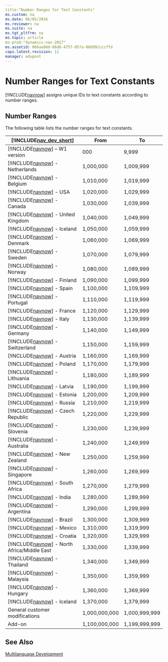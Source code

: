 ```yaml
---
title:"Number Ranges for Text Constants"
ms.custom: na
ms.date: 06/05/2016
ms.reviewer: na
ms.suite: na
ms.tgt_pltfrm: na
ms.topic: article
ms-prod:"dynamics-nav-2017"
ms.assetid: 066aa86d-86d8-4757-857a-00d992cccffd
caps.latest.revision: 11
manager: edupont
---
```

# Number Ranges for Text Constants
[!INCLUDE[navnow](includes/navnow_md.md)] assigns unique IDs to text constants according to number ranges.  
  
## Number Ranges  
 The following table lists the number ranges for text constants.  
  
|[!INCLUDE[nav_dev_short](includes/nav_dev_short_md.md)]|From|To|  
|---------------------------------|----------|--------|  
|[!INCLUDE[navnow](includes/navnow_md.md)] – W1 version|000|9,999|  
|[!INCLUDE[navnow](includes/navnow_md.md)] \- Netherlands|1,000,000|1,009,999|  
|[!INCLUDE[navnow](includes/navnow_md.md)] \- Belgium|1,010,000|1,019,999|  
|[!INCLUDE[navnow](includes/navnow_md.md)] \- USA|1,020,000|1,029,999|  
|[!INCLUDE[navnow](includes/navnow_md.md)] \- Canada|1,030,000|1,039,999|  
|[!INCLUDE[navnow](includes/navnow_md.md)] \- United Kingdom|1,040,000|1,049,999|  
|[!INCLUDE[navnow](includes/navnow_md.md)] \- Iceland|1,050,000|1,059,999|  
|[!INCLUDE[navnow](includes/navnow_md.md)] \- Denmark|1,060,000|1,069,999|  
|[!INCLUDE[navnow](includes/navnow_md.md)] \- Sweden|1,070,000|1,079,999|  
|[!INCLUDE[navnow](includes/navnow_md.md)] \- Norway|1,080,000|1,089,999|  
|[!INCLUDE[navnow](includes/navnow_md.md)] \- Finland|1,090,000|1,099,999|  
|[!INCLUDE[navnow](includes/navnow_md.md)] \- Spain|1,100,000|1,109,999|  
|[!INCLUDE[navnow](includes/navnow_md.md)] \- Portugal|1,110,000|1,119,999|  
|[!INCLUDE[navnow](includes/navnow_md.md)] \- France|1,120,000|1,129,999|  
|[!INCLUDE[navnow](includes/navnow_md.md)] \- Italy|1,130,000|1,139,999|  
|[!INCLUDE[navnow](includes/navnow_md.md)] \- Germany|1,140,000|1,149,999|  
|[!INCLUDE[navnow](includes/navnow_md.md)] \- Switzerland|1,150,000|1,159,999|  
|[!INCLUDE[navnow](includes/navnow_md.md)] \- Austria|1,160,000|1,169,999|  
|[!INCLUDE[navnow](includes/navnow_md.md)] \- Poland|1,170,000|1,179,999|  
|[!INCLUDE[navnow](includes/navnow_md.md)] \- Lithuania|1,180,000|1,189,999|  
|[!INCLUDE[navnow](includes/navnow_md.md)] \- Latvia|1,190,000|1,199,999|  
|[!INCLUDE[navnow](includes/navnow_md.md)] \- Estonia|1,200,000|1,209,999|  
|[!INCLUDE[navnow](includes/navnow_md.md)] \- Russia|1,210,000|1,219,999|  
|[!INCLUDE[navnow](includes/navnow_md.md)] \- Czech Republic|1,220,000|1,229,999|  
|[!INCLUDE[navnow](includes/navnow_md.md)] \- Slovenia|1,230,000|1,239,999|  
|[!INCLUDE[navnow](includes/navnow_md.md)] \- Australia|1,240,000|1,249,999|  
|[!INCLUDE[navnow](includes/navnow_md.md)] \- New Zealand|1,250,000|1,259,999|  
|[!INCLUDE[navnow](includes/navnow_md.md)] \- Singapore|1,260,000|1,269,999|  
|[!INCLUDE[navnow](includes/navnow_md.md)] \- South Africa|1,270,000|1,279,999|  
|[!INCLUDE[navnow](includes/navnow_md.md)] \- India|1,280,000|1,289,999|  
|[!INCLUDE[navnow](includes/navnow_md.md)] \- Argentina|1,290,000|1,299,999|  
|[!INCLUDE[navnow](includes/navnow_md.md)] \- Brazil|1,300,000|1,309,999|  
|[!INCLUDE[navnow](includes/navnow_md.md)] \- Mexico|1,310,000|1,319,999|  
|[!INCLUDE[navnow](includes/navnow_md.md)] \- Croatia|1,320,000|1,329,999|  
|[!INCLUDE[navnow](includes/navnow_md.md)] \- North Africa\/Middle East|1,330,000|1,339,999|  
|[!INCLUDE[navnow](includes/navnow_md.md)] \- Thailand|1,340,000|1,349,999|  
|[!INCLUDE[navnow](includes/navnow_md.md)] \- Malaysia|1,350,000|1,359,999|  
|[!INCLUDE[navnow](includes/navnow_md.md)] \- Hungary|1,360,000|1,369,999|  
|[!INCLUDE[navnow](includes/navnow_md.md)] \- Iceland|1,370,000|1,379,999|  
|General customer modifications|1,000,000,000|1,000,999,999|  
|Add\-on|1,100,000,000|1,199,999,999|  
  
## See Also  
 [Multilanguage Development](Multilanguage-Development.md)